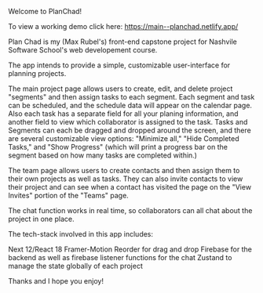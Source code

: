 Welcome to PlanChad!

To view a working demo click here: https://main--planchad.netlify.app/

Plan Chad is my (Max Rubel's) front-end capstone project for Nashvile Software School's web developement course.

The app intends to provide a simple, customizable user-interface for planning projects.

The main project page allows users to create, edit, and delete project "segments" and then assign tasks to each segment.  Each segment and task can be scheduled, and the schedule data will appear on the calendar page.  Also each task has a separate field for all your planing information, and another field to view which collaborator is assigned to the task.  Tasks and Segments can each be dragged and dropped around the screen, and there are several customizable view options: "Minimize all," "Hide Completed Tasks," and "Show Progress" (which will print a progress bar on the segment based on how many tasks are completed within.)

The team page allows users to create contacts and then assign them to their own projects as well as tasks. They can also invite contacts to view their project and can see when a contact has visited the page on the "View Invites" portion of the "Teams" page.

The chat function works in real time, so collaborators can all chat about the project in one place.

The tech-stack involved in this app includes:

Next 12/React 18
Framer-Motion Reorder for drag and drop
Firebase for the backend as well as firebase listener functions for the chat
Zustand to manage the state globally of each project

Thanks and I hope you enjoy!